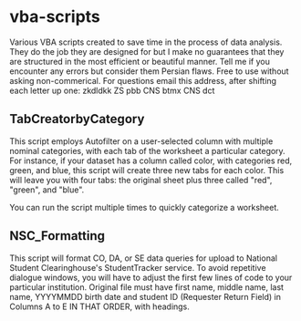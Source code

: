 # vba-scripts
Various VBA scripts created to save time in the process of data analysis. They do the job they are designed for but I make no guarantees that they are structured in the most efficient or beautiful manner. Tell me if you encounter any errors but consider them Persian flaws. Free to use without asking non-commerical.
For questions email this address, after shifting each letter up one: zkdldkk ZS pbb CNS btmx CNS dct

## TabCreatorbyCategory

This script employs Autofilter on a user-selected column with multiple nominal categories, with each tab of the worksheet a particular category. For instance, if your dataset has a column called color, with categories red, green, and blue, this script will create three new tabs for each color. This will leave you with four tabs: the original sheet plus three called "red", "green", and "blue". 

You can run the script multiple times to quickly categorize a worksheet.

## NSC_Formatting

This script will format CO, DA, or SE data queries for upload to National Student Clearinghouse's StudentTracker service. To avoid repetitive dialogue windows, you will have to adjust the first few lines of code to your particular institution. Original file must have first name, middle name, last name, YYYYMMDD birth date and student ID (Requester Return Field) in Columns A to E IN THAT ORDER, with headings.

